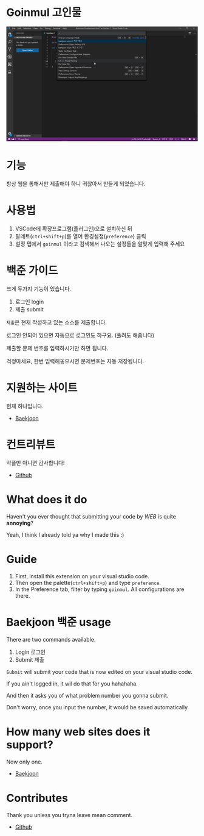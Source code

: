 # Goinmul 고인물

![preview](https://github.com/ckcks12/goinmul/blob/master/preview.gif?raw=true)

# 기능

항상 웹을 통해서만 제출해야 하니 귀찮아서 만들게 되었습니다.

# 사용법

1. VSCode에 확장프로그램(플러그인)으로 설치하신 뒤
2. 팔레트(`ctrl+shift+p`)를 열어 환경설정(`preference`) 클릭
3. 설정 탭에서 `goinmul` 이라고 검색해서 나오는 설정들을 알맞게 입력해 주세요

# 백준 가이드

크게 두가지 기능이 있습니다.

1. 로그인 login
2. 제출 submit

`제출`은 현재 작성하고 있는 소스를 제출합니다.

로그인 안되어 있으면 자동으로 로그인도 하구요. (풀려도 해줍니다)

제출할 문제 번호를 입력하시기만 하면 됩니다.

걱정마세요, 한번 입력해놓으시면 문제번호는 자동 저장됩니다.

# 지원하는 사이트

현재 하나입니다.

- [Baekjoon](https://acmicpc.net)

# 컨트리뷰트

악플만 아니면 감사합니다!

- [Github](https://github.com/ckcks12/goinmul)





# What does it do

Haven't you ever thought that submitting your code by *WEB* is quite **annoying**?

Yeah, I think I already told ya why I made this :)

# Guide

1. First, install this extension on your visual studio code.
2. Then open the palette(`ctrl+shift+p`) and type `preference`.
3. In the Preference tab, filter by typing `goinmul`. All configurations are there.

# Baekjoon 백준 usage

There are two commands available.

1. Login 로그인
2. Submit 제출

`Submit` will submit your code that is now edited on your visual studio code.

If you ain't logged in, it wil do that for you hahahaha.

And then it asks you of what problem number you gonna submit.

Don't worry, once you input the number, it would be saved automatically.

# How many web sites does it support?

Now only one.

- [Baekjoon](https://acmicpc.net)

# Contributes

Thank you unless you tryna leave mean comment.

- [Github](https://github.com/ckcks12/goinmul)
